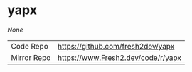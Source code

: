 # yapx

*None*

|               |                           |
| ------------- | ------------------------- |
| Code Repo     | https://github.com/fresh2dev/yapx              |
| Mirror Repo   | https://www.Fresh2.dev/code/r/yapx           |
